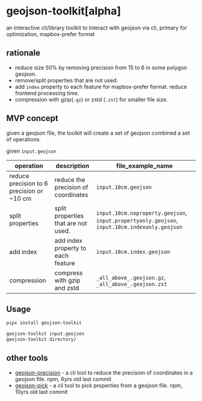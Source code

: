 # geojson-toolkit[alpha]
an interactive cli/library toolkit to interact with geojson via cli, primary for optimization, mapbox-prefer format

## rationale
- reduce size 50% by removing precision from 15 to 6 in some polygon geojson.
- remove/split properties that are not used.
- add `index` property to each feature for mapbox-prefer format. reduce frontend processing time.
- compression with gzip(`.gz`) or zstd (`.zst`) for smaller file size.

## MVP concept
given a geojson file, the toolkit will create a set of geojson combined a set of operations. 

given `input.geojson` 

| operation                                 | description                         | file_example_name                                                                             |
| ----------------------------------------- | ----------------------------------- | --------------------------------------------------------------------------------------------- |
| reduce precision to 6 precision or ~10 cm | reduce the precision of coordinates | `input.10cm.geojson`                                                                          |
| split properties                          | split properties that are not used. | `input.10cm.noproperty.geojson`, `input.propertyonly.geojson`, `input.10cm.indexonly.geojson` |
| add index                                 | add index property to each feature  | `input.10cm.index.geojson`                                                                    |
| compression                               | compress with gzip and zstd         | `_all_above_.geojson.gz`, `_all_above_.geojson.zst`                                           |

## Usage
```sh
pipx install geojson-toolkit

geojson-toolkit input.geojson
geojson-toolkit directory/
```

## other tools
- [geojson-precision](https://github.com/jczaplew/geojson-precision) - a cli tool to reduce the precision of coordinates in a geojson file. npm, 6yrs old last commit
- [geojson-pick](https://github.com/node-geojson/geojson-pick) - a cli tool to pick properties from a geojson file. npm, 10yrs old last commit